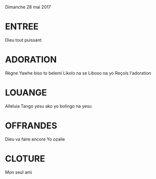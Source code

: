 Dimanche 28 mai 2017

# ENTREE
Dieu tout puissant

# ADORATION
Règne
Yawhe biso to belemi
Likolo na se
Liboso na yo
Reçois l'adoration

# LOUANGE
Alleluia
Tango yesu ako yo
bolingo na yesu

# OFFRANDES
Dieu va faire encore
Yo ozalie

# CLOTURE
Mon seul ami
